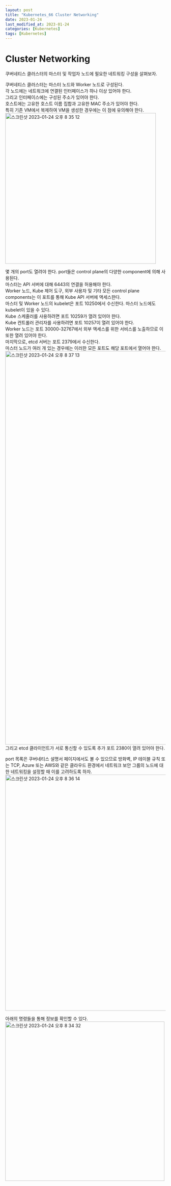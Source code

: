 ```yaml
---
layout: post
title: "Kubernetes_66 Cluster Networking"
date: 2023-01-24
last_modified_at: 2023-01-24
categories: [Kubernetes]
tags: [Kubernetes]
---
```


# Cluster Networking

쿠버네티스 클러스터의 마스터 및 작업자 노드에 필요한 네트워킹 구성을 살펴보자.

쿠버네티스 클러스터는 마스터 노드와 Worker 노드로 구성된다.   
각 노드에는 네트워크에 연결된 인터페이스가 하나 이상 있어야 한다.   
그리고 인터페이스에는 구성된 주소가 있어야 한다.   
호스트에는 고유한 호스트 이름 집합과 고유한 MAC 주소가 있어야 한다.   
특히 기존 VM에서 복제하여 VM을 생성한 경우에는 이 점에 유의해야 한다.   
<img width="473" alt="스크린샷 2023-01-24 오후 8 35 12" src="https://user-images.githubusercontent.com/83587720/214281604-9e29c472-8c4b-434e-b2ee-7b6b6b71ec0a.png">   

몇 개의 port도 열려야 한다. port들은 control plane의 다양한 component에 의해 사용된다.   
마스터는 API 서버에 대해 6443의 연결을 허용해야 한다.   
Worker 노드, Kube 제어 도구, 외부 사용자 및 기타 모든 control plane components는 이 포트를 통해 Kube API 서버에 액세스한다.   
마스터 및 Worker 노드의 kubelet은 포트 10250에서 수신한다. 마스터 노드에도 kubelet이 있을 수 있다.   
Kube 스케줄러를 사용하려면 포트 10259가 열려 있어야 한다.   
Kube 컨트롤러 관리자를 사용하려면 포트 10257이 열려 있어야 한다.   
Worker 노드는 포트 30000-32767에서 외부 액세스를 위한 서비스를 노출하므로 이 또한 열려 있어야 한다.   
마지막으로, etcd 서버는 포트 2379에서 수신한다.   
마스터 노드가 여러 개 있는 경우에는 이러한 모든 포트도 해당 포트에서 열어야 한다.   
<img width="1235" alt="스크린샷 2023-01-24 오후 8 37 13" src="https://user-images.githubusercontent.com/83587720/214281991-705dfe99-1bc1-448f-981a-6355169cf836.png">
그리고 etcd 클라이언트가 서로 통신할 수 있도록 추가 포트 2380이 열려 있어야 한다.   

port 목록은 쿠버네티스 설명서 페이지에서도 볼 수 있으므로 방화벽, IP 테이블 규칙 또는 TCP, Azure 또는 AWS와 같은 클라우드 환경에서 네트워크 보안 그룹의 노드에 대한 네트워킹을 설정할 때 이를 고려하도록 하자.   
<img width="741" alt="스크린샷 2023-01-24 오후 8 36 14" src="https://user-images.githubusercontent.com/83587720/214281797-ae6ed201-a9e3-4f40-8ecb-8403d3c52ca8.png">

아래의 명령들을 통해 정보를 확인할 수 있다.    
<img width="500" alt="스크린샷 2023-01-24 오후 8 34 32" src="https://user-images.githubusercontent.com/83587720/214281490-4e3a20b7-a907-4464-b94a-0a023900ad8b.png">


